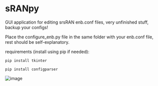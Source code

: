 # sRANpy
GUI application for editing srsRAN enb.conf files, very unfinished stuff, backup your configs!

Place the configure_enb.py file in the same folder with your enb.conf file, rest should be self-explanatory.


requirements (install using pip if needed):
```
pip install tkinter

pip install configparser
```
![image](https://user-images.githubusercontent.com/42217036/212255933-95a4fd5d-b76e-4b9d-a995-0f6eb825fea1.png)
